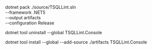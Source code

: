 dotnet pack ./source/TSQLLint.sln \
 --framework .NET5 \
 --output artifacts \
 --configuration Release

dotnet tool uninstall --global TSQLLint.Console

dotnet tool install --global --add-source ./artifacts TSQLLint.Console
